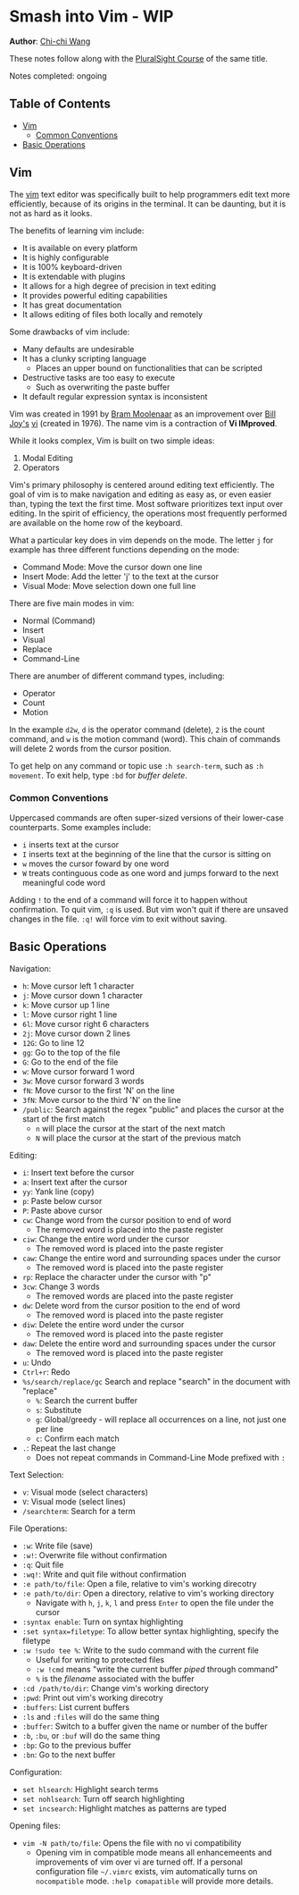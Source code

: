 # Smash into Vim - WIP
**Author**: [Chi-chi Wang](https://github.com/chichiwang)

These notes follow along with the [PluralSight Course](https://app.pluralsight.com/library/courses/smash-into-vim/table-of-contents) of the same title.

Notes completed: ongoing

## Table of Contents
* [Vim](#vim)
  * [Common Conventions](#common-conventions)
* [Basic Operations](#basic-operations)

## Vim
The [vim](https://en.wikipedia.org/wiki/Vim_(text_editor)) text editor was specifically built to help programmers edit text more efficiently, because of its origins in the terminal. It can be daunting, but it is not as hard as it looks.

The benefits of learning vim include:
* It is available on every platform
* It is highly configurable
* It is 100% keyboard-driven
* It is extendable with plugins
* It allows for a high degree of precision in text editing
* It provides powerful editing capabilities
* It has great documentation
* It allows editing of files both locally and remotely

Some drawbacks of vim include:
* Many defaults are undesirable
* It has a clunky scripting language
  * Places an upper bound on functionalities that can be scripted
* Destructive tasks are too easy to execute
  * Such as overwriting the paste buffer
* It default regular expression syntax is inconsistent

Vim was created in 1991 by [Bram Moolenaar](https://en.wikipedia.org/wiki/Bram_Moolenaar) as an improvement over [Bill Joy's](https://en.wikipedia.org/wiki/Bill_Joy) [vi](https://en.wikipedia.org/wiki/Vi) (created in 1976). The name vim is a contraction of **Vi IMproved**.

While it looks complex, Vim is built on two simple ideas:
1. Modal Editing
2. Operators

Vim's primary philosophy is centered around editing text efficiently. The goal of vim is to make navigation and editing as easy as, or even easier than, typing the text the first time. Most software prioritizes text input over editing. In the spirit of efficiency, the operations most frequently performed are available on the home row of the keyboard.

What a particular key does in vim depends on the mode. The letter `j` for example has three different functions depending on the mode:
* Command Mode: Move the cursor down one line
* Insert Mode: Add the letter 'j' to the text at the cursor
* Visual Mode: Move selection down one full line

There are five main modes in vim:
* Normal (Command)
* Insert
* Visual
* Replace
* Command-Line

There are anumber of different command types, including:
* Operator
* Count
* Motion

In the example `d2w`, `d` is the operator command (delete), `2` is the count command, and `w` is the motion command (word). This chain of commands will delete 2 words from the cursor position.

To get help on any command or topic use `:h search-term`, such as `:h movement`. To exit help, type `:bd` for _buffer delete_.

### Common Conventions
Uppercased commands are often super-sized versions of their lower-case counterparts. Some examples include:
* `i` inserts text at the cursor
* `I` inserts text at the beginning of the line that the cursor is sitting on
* `w` moves the cursor foward by one word
* `W` treats continguous code as one word and jumps forward to the next meaningful code word

Adding `!` to the end of a command will force it to happen without confirmation. To quit vim, `:q` is used. But vim won't quit if there are unsaved changes in the file. `:q!` will force vim to exit without saving.

## Basic Operations
Navigation:
* `h`: Move cursor left 1 character
* `j`: Move cursor down 1 character
* `k`: Move cursor up 1 line
* `l`: Move cursor right 1 line
* `6l`: Move cursor right 6 characters
* `2j`: Move cursor down 2 lines
* `12G`: Go to line 12
* `gg`: Go to the top of the file
* `G`: Go to the end of the file
* `w`: Move cursor forward 1 word
* `3w`: Move cursor forward 3 words
* `fN`: Move cursor to the first 'N' on the line
* `3fN`: Move cursor to the third 'N' on the line
* `/public`: Search against the regex "public" and places the cursor at the start of the first match
  * `n` will place the cursor at the start of the next match
  * `N` will place the cursor at the start of the previous match

Editing:
* `i`: Insert text before the cursor
* `a`: Insert text after the cursor
* `yy`: Yank line (copy)
* `p`: Paste below cursor
* `P`: Paste above cursor
* `cw`: Change word from the cursor position to end of word
  * The removed word is placed into the paste register
* `ciw`: Change the entire word under the cursor
  * The removed word is placed into the paste register
* `caw`: Change the entire word and surrounding spaces under the cursor
  * The removed word is placed into the paste register
* `rp`: Replace the character under the cursor with "p"
* `3cw`: Change 3 words
  * The removed words are placed into the paste register
* `dw`: Delete word from the cursor position to the end of word
  * The removed word is placed into the paste register
* `diw`: Delete the entire word under the cursor
  * The removed word is placed into the paste register
* `daw`: Delete the entire word and surrounding spaces under the cursor
  * The removed word is placed into the paste register
* `u`: Undo
* `Ctrl+r`: Redo
* `%s/search/replace/gc` Search and replace "search" in the document with "replace"
  * `%`: Search the current buffer
  * `s`: Substitute
  * `g`: Global/greedy - will replace all occurrences on a line, not just one per line
  * `c`: Confirm each match
* `.`: Repeat the last change
  * Does not repeat commands in Command-Line Mode prefixed with `:`

Text Selection:
* `v`: Visual mode (select characters)
* `V`: Visual mode (select lines)
* `/searchterm`: Search for a term

File Operations:
* `:w`: Write file (save)
* `:w!`: Overwrite file without confirmation
* `:q`: Quit file
* `:wq!`: Write and quit file without confirmation
* `:e path/to/file`: Open a file, relative to vim's working direcotry
* `:e path/to/dir`: Open a directory, relative to vim's working directory
  * Navigate with `h`, `j`, `k`, `l` and press `Enter` to open the file under the cursor
* `:syntax enable`: Turn on syntax highlighting
* `:set syntax=filetype`: To allow better syntax highlighting, specify the filetype
* `:w !sudo tee %`: Write to the sudo command with the current file
  * Useful for writing to protected files
  * `:w !cmd` means "write the current buffer _piped_ through command"
  * `%` is the _filename_ associated with the buffer
* `:cd /path/to/dir`: Change vim's working directory
* `:pwd`: Print out vim's working direcotry
* `:buffers`: List current buffers
 * `:ls` and `:files` will do the same thing
* `:buffer`: Switch to a buffer given the name or number of the buffer
 * `:b`, `:bu`, or `:buf` will do the same thing
* `:bp`: Go to the previous buffer
* `:bn`: Go to the next buffer

Configuration:
* `set hlsearch`: Highlight search terms
* `set nohlsearch`: Turn off search highlighting
* `set incsearch`: Highlight matches as patterns are typed

Opening files:
* `vim -N path/to/file`: Opens the file with no vi compatibility
  * Opening vim in compatible mode means all enhancemeents and improvements of vim over vi are turned off. If a personal configuration file `~/.vimrc` exists, vim automatically turns on `nocompatible` mode. `:help comapatible` will provide more details.
